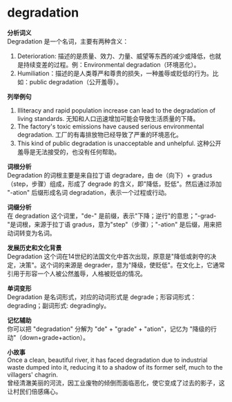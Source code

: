 # degradation

**分析词义**  
Degradation 是一个名词，主要有两种含义：

  

1.  Deterioration: 描述的是质量、效力、力量、威望等东西的减少或降低，也就是持续变差的过程。例：Environmental degradation（环境恶化）。
2.  Humiliation：描述的是人类尊严和尊贵的损失，一种羞辱或贬低的行为。比如：public degradation（公开羞辱）。

  

**列举例句**

  

1.  Illiteracy and rapid population increase can lead to the degradation of living standards. 无知和人口迅速增加可能会导致生活质量的下降。
2.  The factory's toxic emissions have caused serious environmental degradation. 工厂的有毒排放物已经导致了严重的环境恶化。
3.  This kind of public degradation is unacceptable and unhelpful. 这种公开羞辱是无法接受的，也没有任何帮助。

  

**词根分析**  
Degradation 的词根主要是来自拉丁语 degradare，由 de（向下）+ gradus（step，步骤）组成，形成了 degrade 的含义，即"降低，贬低"。然后通过添加 "-ation" 后缀形成名词 degradation，表示一个过程或行动。

  

**词缀分析**  
在 degradation 这个词里，"de-" 是前缀，表示"下降；逆行"的意思；"-grad-"是词根，来源于拉丁语 gradus，意为"step"（步骤）；"-ation" 是后缀，用来把动词转变为名词。

  

**发展历史和文化背景**  
Degradation 这个词在14世纪的法国文化中首次出现，原意是"降低或剥夺的决定，决策"。这个词的来源是 degrader，意为"降级，使贬低"。在文化上，它通常引用于形容一个人被公然羞辱，人格被贬低的情况。

  

**单词变形**  
Degradation 是名词形式，对应的动词形式是 degrade；形容词形式：degrading；副词形式: degradingly。

  

**记忆辅助**  
你可以把 "degradation" 分解为 "de" + "grade" + "ation"，记忆为 "降级的行动"（down+grade+action）。

  

**小故事**  
Once a clean, beautiful river, it has faced degradation due to industrial waste dumped into it, reducing it to a shadow of its former self, much to the villagers' chagrin.  
曾经清澈美丽的河流，因工业废物的倾倒而面临恶化，使它变成了过去的影子，这让村民们倍感痛心。
